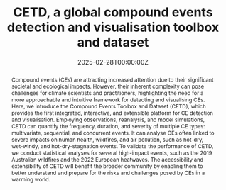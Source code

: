 ---
title: "CETD, a global compound events detection and visualisation toolbox and dataset"
authors:
- admin
- Mingfang Ting
- Kai Kornhuber
- Radley M. Horton
- Yaping Yang
- Yelin Jiang
author_notes:
- "Equal contribution"
- "Equal contribution"
date: "2025-02-28T00:00:00Z"
doi: "https://doi.org/10.1038/s41597-025-04530-x"

# Schedule page publish date (NOT publication's date).
publishDate: "2025-03-02T00:00:00Z"

# Publication type.
# Accepts a single type but formatted as a YAML list (for Hugo requirements).
# Enter a publication type from the CSL standard.
publication_types: ["article-journal"]

# Publication name and optional abbreviated publication name.
publication: "*Scientific Data*"
publication_short: ""

abstract: 'Compound events (CEs) are attracting increased attention due to their significant societal and ecological impacts. However, their inherent complexity can pose challenges for climate scientists and practitioners, highlighting the need for a more approachable and intuitive framework for detecting and visualising CEs. Here, we introduce the Compound Events Toolbox and Dataset (CETD), which provides the first integrated, interactive, and extensible platform for CE detection and visualisation. Employing observations, reanalysis, and model simulations, CETD can quantify the frequency, duration, and severity of multiple CE types: multivariate, sequential, and concurrent events. It can analyse CEs often linked to severe impacts on human health, wildfires, and air pollution, such as hot-dry, wet-windy, and hot-dry-stagnation events. To validate the performance of CETD, we conduct statistical analyses for several high-impact events, such as the 2019 Australian wildfires and the 2022 European heatwaves. The accessibility and extensibility of CETD will benefit the broader community by enabling them to better understand and prepare for the risks and challenges posed by CEs in a warming world.'

# Summary. An optional shortened abstract.
summary: 

tags:
- Compound Events
- Data
- Tool
featured: true

# links:
# - name: ""
#   url: ""
url_pdf: 'uploads/journal-article-202502-cetd.pdf'
url_code: ''
url_dataset: 'https://doi.org/10.6084/m9.figshare.27623715'
url_poster: ''
url_project: ''
url_slides: ''
url_source: ''
url_video: ''

# Featured image
# To use, add an image named `featured.jpg/png` to your page's folder. 
image:
  caption: 'Average number of days (a) and average peak severity (b) for each SREX region from 1951 to 2022'
  focal_point: ""
  preview_only: false

# Associated Projects (optional).
#   Associate this publication with one or more of your projects.
#   Simply enter your project's folder or file name without extension.
#   E.g. `internal-project` references `content/project/internal-project/index.md`.
#   Otherwise, set `projects: []`.
projects: []

# Slides (optional).
#   Associate this publication with Markdown slides.
#   Simply enter your slide deck's filename without extension.
#   E.g. `slides: "example"` references `content/slides/example/index.md`.
#   Otherwise, set `slides: ""`.
slides: example
---